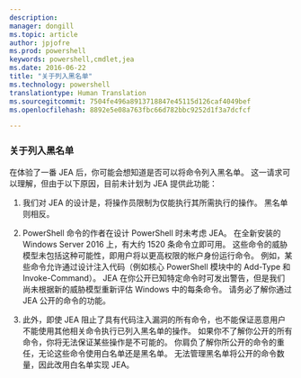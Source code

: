 ```yaml
---
description: 
manager: dongill
ms.topic: article
author: jpjofre
ms.prod: powershell
keywords: powershell,cmdlet,jea
ms.date: 2016-06-22
title: "关于列入黑名单"
ms.technology: powershell
translationtype: Human Translation
ms.sourcegitcommit: 7504fe496a8913718847e45115d126caf4049bef
ms.openlocfilehash: 8892e5e08a763fbc66d782bbc9252d1f3a7dcfcf

---
```


### 关于列入黑名单
在体验了一番 JEA 后，你可能会想知道是否可以将命令列入黑名单。
这一请求可以理解，但由于以下原因，目前未计划为 JEA 提供此功能：

1.  我们对 JEA 的设计是，将操作员限制为仅能执行其所需执行的操作。
黑名单则相反。

2.  PowerShell 命令的作者在设计 PowerShell 时未考虑 JEA。
在全新安装的 Windows Server 2016 上，有大约 1520 条命令立即可用。
这些命令的威胁模型未包括这种可能性，即用户将以更高权限的帐户身份运行命令。
例如，某些命令允许通过设计注入代码（例如核心 PowerShell 模块中的 Add-Type 和 Invoke-Command）。
JEA 在你公开已知特定命令时可发出警告，但是我们尚未根据新的威胁模型重新评估 Windows 中的每条命令。
请务必了解你通过 JEA 公开的命令的功能。  

3.  此外，即使 JEA 阻止了具有代码注入漏洞的所有命令，也不能保证恶意用户不能使用其他相关命令执行已列入黑名单的操作。
如果你不了解你公开的所有命令，你将无法保证某些操作是不可能的。
你肩负了解你所公开的命令的重任，无论这些命令使用白名单还是黑名单。
无法管理黑名单将公开的命令数量，因此改用白名单实现 JEA。




<!--HONumber=Jul16_HO1-->


